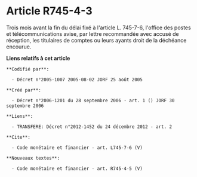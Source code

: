 # Article R745-4-3

Trois mois avant la fin du délai fixé à l'article L. 745-7-6, l'office des postes et télécommunications avise, par lettre
recommandée avec accusé de réception, les titulaires de comptes ou leurs ayants droit de la déchéance encourue.

**Liens relatifs à cet article**

	**Codifié par**:

	  - Décret n°2005-1007 2005-08-02 JORF 25 août 2005

	**Créé par**:

	  - Décret n°2006-1201 du 28 septembre 2006 - art. 1 () JORF 30 septembre 2006

	**Liens**:

	  - TRANSFERE: Décret n°2012-1452 du 24 décembre 2012 - art. 2

	**Cite**:

	  - Code monétaire et financier - art. L745-7-6 (V)

	**Nouveaux textes**:

	  - Code monétaire et financier - art. R745-4-5 (V)
